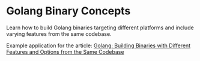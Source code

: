 # Golang Binary Concepts

Learn how to build Golang binaries targeting different platforms and include varying features from the same codebase.

Example application for the article: [Golang: Building Binaries with Different Features and Options from the Same Codebase](
https://medium.com/@matt.wiater/golang-building-binaries-with-different-features-and-options-from-the-same-codebase-118fef52340b)
